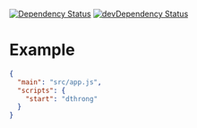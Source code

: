 [![Dependency Status](https://david-dm.org/dnode/dthrong.svg)](https://david-dm.org/dnode/dthrong)
[![devDependency Status](https://david-dm.org/dnode/dthrong/dev-status.svg)](https://david-dm.org/dnode/dthrong#info=devDependencies)

# Example
```json
{
  "main": "src/app.js",
  "scripts": {
    "start": "dthrong"
  }
}
```

